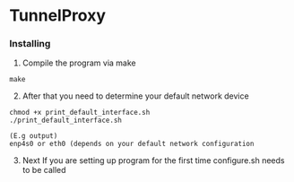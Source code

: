 # TunnelProxy
### Installing
1) Compile the program via make
```
make
```
2) After that you need to determine your default network device
```
chmod +x print_default_interface.sh
./print_default_interface.sh

(E.g output)
enp4s0 or eth0 (depends on your default network configuration
```
3) Next If you are setting up program for the first time configure.sh needs to be called

```
